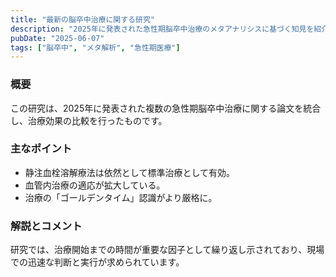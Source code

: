 ```yaml
---
title: "最新の脳卒中治療に関する研究"
description: "2025年に発表された急性期脳卒中治療のメタアナリシスに基づく知見を紹介します。"
pubDate: "2025-06-07"
tags: ["脳卒中", "メタ解析", "急性期医療"]
---
```



### 概要

この研究は、2025年に発表された複数の急性期脳卒中治療に関する論文を統合し、治療効果の比較を行ったものです。

### 主なポイント

- 静注血栓溶解療法は依然として標準治療として有効。
- 血管内治療の適応が拡大している。
- 治療の「ゴールデンタイム」認識がより厳格に。

### 解説とコメント

研究では、治療開始までの時間が重要な因子として繰り返し示されており、現場での迅速な判断と実行が求められています。
